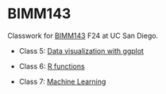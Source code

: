 # BIMM143
Classwork for [BIMM143](https://bioboot.github.io/bimm143_F24/schedule/) F24 at UC San Diego.

- Class 5: [Data visualization with ggplot](https://github.com/dgurholt/BIMM143/blob/main/BIMM%20143%20lab5/lab5.pdf)

- Class 6: [R functions](https://github.com/dgurholt/BIMM143/blob/main/BIMM%20143%20Lab%206/BIMM-143-Lab-6.pdf)
  
- Class 7: [Machine Learning](https://github.com/dgurholt/BIMM143/blob/main/BIMM%20143%20Lab%207/BIMM-143-lab-7.pdf)
